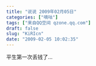 ```yaml
---
title: "说说 2009年02月05日"
categories: ["嘀咕"]
tags: ["来自QQ空间 qzone.qq.com"]
draft: false
slug: "KiRIcn"
date: "2009-02-05 10:02:35"
---
```


平生第一次丢钱了…
